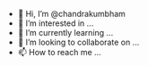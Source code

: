 - 👋 Hi, I’m @chandrakumbham
- 👀 I’m interested in ...
- 🌱 I’m currently learning ...
- 💞️ I’m looking to collaborate on ...
- 📫 How to reach me ...

<!---
chandrakumbham/chandrakumbham is a ✨ special ✨ repository because its `README.md` (this file) appears on your GitHub profile.
You can click the Preview link to take a look at your changes.
--->
